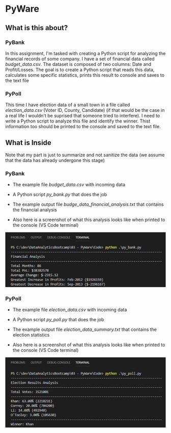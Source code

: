 # PyWare

## What is this about?

### PyBank

In this assignment, I'm tasked with creating a Python script for analyzing the financial records of some company. I have a set of financial data called *budget_data.csv*. The dataset is composed of two columns: Date and Profit/Losses. The goal is to create a Python script that reads this data, calculates some specific statistics, prints this result to console and saves to the text file

### PyPoll

This time I have election data of a small town in a file called *election_data.csv* (Voter ID, County, Candidate) (if that would be the case in a real life I wouldn't be suprised that someone tried to interfere). I need to write a Python script to analyze this file and identify the winner. Thist information too should be printed to the console and saved to the text file.

## What is Inside

Note that my part is just to summarize and not sanitize the data (we assume that the data has already undergone this stage)

### PyBank

- The example file *budget_data.csv* with incoming data
  
- A Python script *py_bank.py* that does the job 

- The example output file *budge_data_financial_analysis.txt* that contains the financial analysis

- Also here is a screenshot of what this analysis looks like when printed to the console (VS Code terminal)

![PyBank Output](Screenshots/PyBank.png)


### PyPoll

- The example file *election_data.csv* with incoming data
  
- A Python script *py_poll.py* that does the job 

- The example output file *election_data_summary.txt* that contains the election statistics

- Also here is a screenshot of what this analysis looks like when printed to the console (VS Code terminal)

![PyPoll Output](Screenshots/PyPoll.png)
